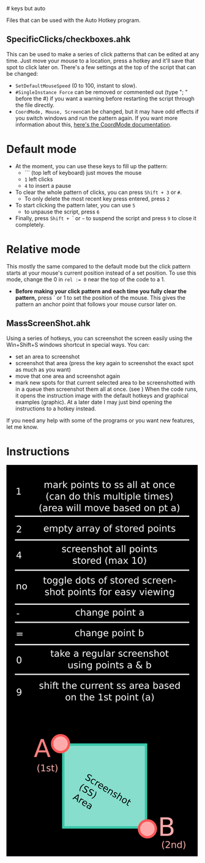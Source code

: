 <!-- https://docs.github.com/en/get-started/writing-on-github/getting-started-with-writing-and-formatting-on-github/basic-writing-and-formatting-syntax#headings --># keys but auto
Files that can be used with the Auto Hotkey program.

## SpecificClicks/checkboxes.ahk
This can be used to make a series of click patterns that can be edited at any time. Just move your mouse to a location, press a hotkey and it'll save that spot to click later on.
There's a few settings at the top of the script that can be changed: 
- `SetDefaultMouseSpeed` (0 to 100, instant to slow).
- `#SingleInstance Force` can be removed or commented out (type "; " before the #) if you want a warning before restarting the script through the file directly.
- `CoordMode, Mouse, Screen`can be changed, but it may have odd effects if you switch windows and run the pattern again. If you want more information about this, [here's the CoordMode documentation](https://www.autohotkey.com/docs/commands/CoordMode.htm).


# Default mode
- At the moment, you can use these keys to fill up the pattern: 
    - `\`` (top left of keyboard) just moves the mouse
    - `1` left clicks
    - `4` to insert a pause 
- To clear the whole pattern of clicks, you can press `Shift + 3` or `#`.
    - To only delete the most recent key press entered, press `2`
- To start clicking the pattern later, you can use `5`  
    - to unpause the script, press `6` 
- Finally, press `Shift + `\` or `~` to suspend the script and press `9` to close it completely.

# Relative mode
This mostly the same compared to the default mode but the click pattern starts at your mouse's current position instead of a set position. To use this mode, change the 0 in `rel := 0` near the top of the code to a 1. 
- **Before making your click pattern and each time you fully clear the pattern,** press ` or 1 to set the position of the mouse. This gives the pattern an anchor point that follows your mouse cursor later on.


## MassScreenShot.ahk
Using a series of hotkeys, you can screenshot the screen easily using the Win+Shift+S windows shortcut in special ways. You can:
- set an area to screenshot
- screenshot that area (press the key again to screenshot the exact spot as much as you want)
- move that one area and screenshot again
- mark new spots for that current selected area to be screenshotted with in a queue then screenshot them all at once. (see )
When the code runs, it opens the instruction image with the default hotkeys and graphical examples (graphic). At a later date I may just bind opening the instructions to a hotkey instead.

If you need any help with some of the programs or you want new features, let me know.

# Instructions
![Instructions](/MassScreenShot/Possible%20Instructions.png)